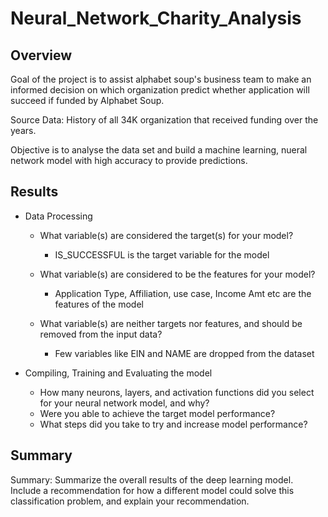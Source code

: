 # Neural_Network_Charity_Analysis

## Overview

  Goal of the project is to assist alphabet soup's business team to make an informed decision on which organization predict whether application will succeed if funded by Alphabet Soup. 
  
  Source Data: History of all 34K organization that received funding over the years.
  
  Objective is to analyse the data set and build a machine learning, nueral network model with high accuracy to provide predictions.
  

## Results

* Data Processing

   * What variable(s) are considered the target(s) for your model?
     - IS_SUCCESSFUL is the target variable for the model
     
   * What variable(s) are considered to be the features for your model?
      - Application Type, Affiliation, use case, Income Amt etc are the features of the model
   
   * What variable(s) are neither targets nor features, and should be removed from the input data?
     - Few variables like EIN and NAME are dropped from the dataset


* Compiling, Training and Evaluating the model

   * How many neurons, layers, and activation functions did you select for your neural network model, and why?
   * Were you able to achieve the target model performance?
   * What steps did you take to try and increase model performance?

## Summary 

Summary: Summarize the overall results of the deep learning model. Include a recommendation for how a different model could solve this classification problem, and explain your recommendation.

